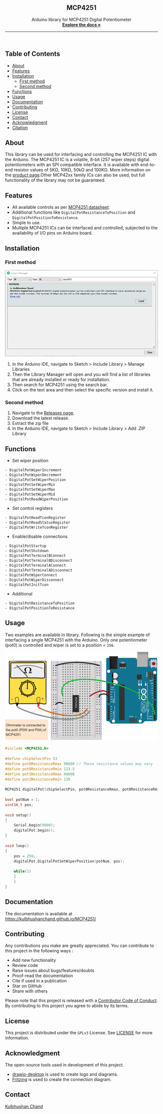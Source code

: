 <br />
<p align="center">
  <h2 align="center">MCP4251</h2>
  <p align="center">
    Arduino library for MCP4251 Digital Potentiometer    
  <br />
    <a href="https://kulbhushanchand.github.io/MCP4251/"><strong>Explore the docs »</strong></a>
    <br />
  </p>
</p>

---
<br />

## Table of Contents

- [About](#about)
- [Features](#features)
- [Installation](#installation)
  - [First method](#first-method)
  - [Second method](#second-method)
- [Functions](#functions)
- [Usage](#usage)
- [Documentation](#documentation)
- [Contributing](#contributing)
- [License](#license)
- [Contact](#contact)
- [Acknowledgment](#acknowledgment)
- [Citation](#citation)


## About

This library can be used for interfacing and controlling the MCP4251 IC with the Arduino. The MCP4251 IC is a volatile, 8-bit (257 wiper steps) digital potentiometers with an SPI compatible interface. It is available with end-to-end resistor values of 5KΩ, 10KΩ, 50kΩ and 100KΩ. More information on the [product page](https://www.microchip.com/wwwproducts/en/MCP4251).Other MCP42xx family ICs can also be used, but full functionality of the library may not be guaranteed.


## Features

- All available controls as per [MCP4251 datasheet](https://ww1.microchip.com/downloads/en/DeviceDoc/22060b.pdf).
- Additional functions like `DigitalPotResistanceToPosition` and `DigitalPotPositionToResistance`.
- Simple to use.
- Multiple MCP4251 ICs can be interfaced and controlled, subjected to the availability of I/O pins on Arduino board.


## Installation

### First method

![library-manager](docs/assets/images/library-manager.jpg)

1. In the Arduino IDE, navigate to Sketch > Include Library > Manage Libraries
2. Then the Library Manager will open and you will find a list of libraries that are already installed or ready for installation.
3. Then search for MCP4251 using the search bar.
4. Click on the text area and then select the specific version and install it.

### Second method

1. Navigate to the [Releases page](https://github.com/kulbhushanchand/MCP4251/releases).
2. Download the latest release.
3. Extract the zip file
4. In the Arduino IDE, navigate to Sketch > Include Library > Add .ZIP Library


## Functions

- Set wiper position

```
- DigitalPotWiperIncrement
- DigitalPotWiperDecrement
- DigitalPotSetWiperPosition
- DigitalPotSetWiperMin
- DigitalPotSetWiperMax
- DigitalPotSetWiperMid
- DigitalPotReadWiperPosition
```

- Set control registers

```
- DigitalPotReadTconRegister
- DigitalPotReadStatusRegister
- DigitalPotWriteTconRegister
```

- Enable/disable connections

```
- DigitalPotStartup
- DigitalPotShutdown
- DigitalPotTerminalBConnect
- DigitalPotTerminalBDisconnect
- DigitalPotTerminalAConnect
- DigitalPotTerminalADisconnect
- DigitalPotWiperConnect
- DigitalPotWiperDisconnect
- DigitalPotInitTcon
```

- Additional

```
- DigitalPotResistanceToPosition
- DigitalPotPositionToResistance
```

## Usage

Two examples are available in library. Following is the simple example of interfacing a single MCP4251 with the Arduino. Only one potentiometer (pot0) is controlled and wiper is set to a position = `256`.

![connection-diagram](docs/assets/images/connection-diagram.jpg)

```cpp
#include <MCP4251.h>

#define chipSelectPin 53
#define pot0ResistanceRmax 98600 // These resistance values may vary
#define pot0ResistanceRmin 113.5
#define pot1ResistanceRmax 98600
#define pot2ResistanceRmin 130

MCP4251 digitalPot(chipSelectPin, pot0ResistanceRmax, pot0ResistanceRmin, pot1ResistanceRmax, pot2ResistanceRmin);

bool potNum = 1;
uint16_t pos;

void setup()
{
    Serial.begin(9600);
    digitalPot.begin();
}

void loop()
{
    pos = 256;
    digitalPot.DigitalPotSetWiperPosition(potNum, pos);

    while(1)
    {
    }
}
```


## Documentation

The documentation is available at https://kulbhushanchand.github.io/MCP4251/


## Contributing

Any contributions you make are greatly appreciated. You can contribute to this project in the following ways :

- Add new functionality
- Review code
- Raise issues about bugs/features/doubts
- Proof-read the documentation
- Cite if used in a publication
- Star on GitHub
- Share with others

Please note that this project is released with a [Contributor Code of Conduct](https://github.com/kulbhushanchand/MCP4251/blob/master/CODE_OF_CONDUCT.md). By contributing to this project you agree to abide by its terms.


## License

This project is distributed under the `GPLv3` License. See [LICENSE](https://github.com/kulbhushanchand/MCP4251/blob/master/LICENSE) for more information.


## Acknowledgment

The open-source tools used in development of this project.

- [drawio-desktop](https://github.com/jgraph/drawio-desktop) is used to create logo and diagrams.
- [Fritzing](https://fritzing.org/) is used to create the connection diagram.


## Contact

[Kulbhushan Chand](https://kulbhushanchand.github.io/about/)
